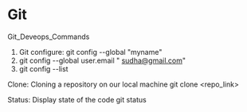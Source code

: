 # Git
Git_Deveops_Commands
1. Git configure: git config --global "myname"
2. git config --global user.email " sudha@gmail.com"
3. git config --list

Clone: Cloning a repository on our local machine 
git clone <repo_link>

Status: Display state of the code
git status 

